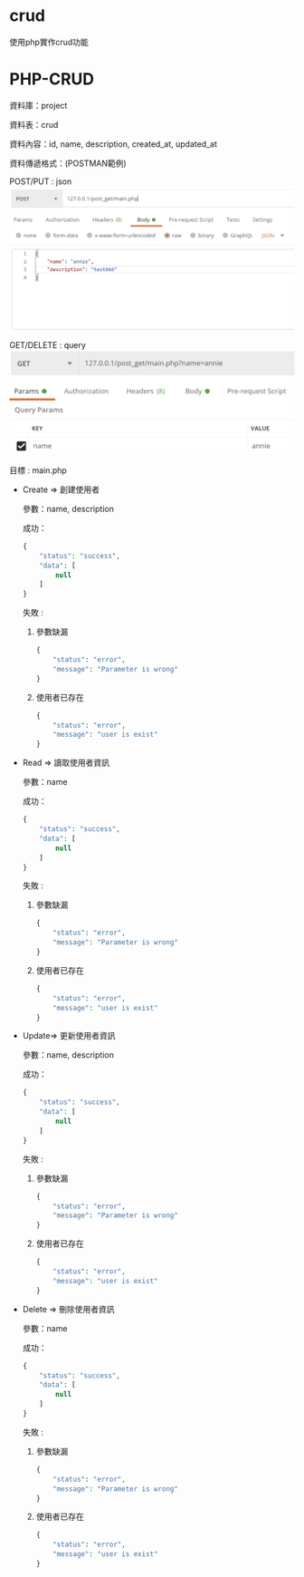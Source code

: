 # crud
使用php實作crud功能

# PHP-CRUD

資料庫：project

資料表：crud

資料內容：id, name, description, created_at, updated_at

資料傳遞格式：(POSTMAN範例)

POST/PUT    :  json
![image1](https://github.com/chingyiwu/crud/blob/main/pic/post-put.png)


GET/DELETE : query
![image2](https://github.com/chingyiwu/crud/blob/main/pic/get-delete.png)


目標 : main.php

- Create  ⇒ 創建使用者

    參數：name, description

    成功：

    ```php
    {
        "status": "success",
        "data": [
            null
        ]
    }
    ```

    失敗 : 

    1. 參數缺漏

        ```php
        {
            "status": "error",
            "message": "Parameter is wrong"
        }
        ```

    2. 使用者已存在

        ```php
        {
            "status": "error",
            "message": "user is exist"
        }
        ```

- Read    ⇒ 讀取使用者資訊

    參數：name

    成功：

    ```php
    {
        "status": "success",
        "data": [
            null
        ]
    }
    ```

    失敗 : 

    1. 參數缺漏

        ```php
        {
            "status": "error",
            "message": "Parameter is wrong"
        }
        ```

    2. 使用者已存在

        ```php
        {
            "status": "error",
            "message": "user is exist"
        }
        ```

- Update⇒ 更新使用者資訊

    參數：name, description

    成功：

    ```php
    {
        "status": "success",
        "data": [
            null
        ]
    }
    ```

    失敗 : 

    1. 參數缺漏

        ```php
        {
            "status": "error",
            "message": "Parameter is wrong"
        }
        ```

    2. 使用者已存在

        ```php
        {
            "status": "error",
            "message": "user is exist"
        }
        ```

- Delete ⇒ 刪除使用者資訊

    參數：name

    成功：

    ```php
    {
        "status": "success",
        "data": [
            null
        ]
    }
    ```

    失敗 : 

    1. 參數缺漏

        ```php
        {
            "status": "error",
            "message": "Parameter is wrong"
        }
        ```

    2. 使用者已存在

        ```php
        {
            "status": "error",
            "message": "user is exist"
        }
        ```
